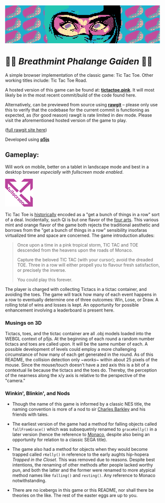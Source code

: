 ![spash graphic](graphic_assets/bpg_splash.gif)

# :pill::pill: _Breathmint Phalange Gaiden_ :pill::pill:
A simple browser implementation of the classic game: Tic Tac Toe. Other working titles include: Tic Tac Toe Road.

A hosted version of this game can be found at: 
**[tictactoe.pink](http://tictactoe.pink)**. It will most likely be in the most recent commit/build of the code found here.

Alternatively, can be previewed from source using 
**[rawgit](https://rawgit.com/beug/breathmint_phalange_gaiden/master/index.html)** – please only use this to verify that the codebase for the current commit is functioning as expected, as (for good reason) rawgit is rate limited in dev mode. Please visit the aforementioned hosted version of the game to play.

([full rawgit site here](https://rawgit.com/))

Developed using **[p5js](https://p5js.org/)**

## Gameplay:
Will work on mobile, better on a tablet in landscape mode and best in a desktop browser *especially with fullscreen mode enabled*.

![Hi I'm FULLSCREEN](graphic_assets/fullscreen.gif)

Tic Tac Toe is [historically](https://en.wikipedia.org/wiki/Gomoku) encoded as a "get a bunch of things in a row" sort of a deal. Incidentally, such Qí is but one flavor of the [four arts](https://en.wikipedia.org/wiki/Four_arts). This various mint and orange flavor of the game both rejects the traditional aesthetic and borrows from the "get a bunch of things in a row" sensibility insofaras virtualized time and space are concerned. The game introduction alludes:

>Once upon a time in a pink tropical storm, TIC TAC and TOE descended from the heavens upon the roads of Monaco. <p>Capture the beloved TIC TAC (with your cursor); avoid the dreaded TOE. Three in a row will either propell you to flavour fresh satisfaction, or precisely the inverse. <p> You could play this forever.

The player is charged with collecting Tictacs in a tictac container, and avoiding the toes. The game will track how many of each event happens in a row to eventually determine one of three outcomes: Win, Lose, or Draw. A rolling total of wins and losses is kept. An opportunity for possible enhancement involving a leaderboard is present here.

### Musings on 3D
Tictacs, toes, and the tictac container are all .obj models loaded into the WEBGL context of p5js. At the beginning of each round a random number tictacs and toes are called upon. It will be the same number of each. A possible development of levels could employ a more challenging circumstance of how many of each get generated in the round. As of this README, the collision detection only ~*works*~ within about 25 pixels of the mouse. Since the mouse/touch doesn't have a zed axis this is a bit of a contextual lie because the tictacs and the toes do. Thereby, the perception of the nearness along the x/y axis is relative to the perspective of the "camera."

### Winkin', Blinkin', and Nods
* Though the name of this game is informed by a classic NES title, the naming convention is more of a nod to sir [Charles Barkley](https://youtu.be/8F1cOvZ3nS8?t=51) and his friends with tales.

* The earliest version of the game had a method for falling objects called `fallFromGrace()` which was subsequetnly renamed to `graceKelly()` in a later version (hence the reference to [Monaco](https://en.wikipedia.org/wiki/Grace_Kelly#Princess_consort), despite also being an opportunity for relation to a classic SEGA title).

* The game also had a method for objects when they would become trapped called `rKelly()` in reference to the early aughts hip-hopera *Trapped in the Closet*. This was removed due to reasons. Despite best intentions, the renaming of other methods after people lacked worthy pun, and both the latter and the former were renamed to more atypical method names like `falling()` and `resting()`. Any reference to Monaco notwithstanding.

* There are no icebergs in this game or this README, nor shall there be theories on the like. The rest of the easter eggs are up to you.